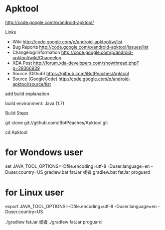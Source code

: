 # Apktool #
http://code.google.com/p/android-apktool/

Links
- Wiki http://code.google.com/p/android-apktool/w/list
- Bug Reports http://code.google.com/p/android-apktool/issues/list
- Changelog/Information http://code.google.com/p/android-apktool/wiki/Changelog
- XDA Post http://forum.xda-developers.com/showthread.php?p=28366939
- Source (Github) https://github.com/iBotPeaches/Apktool
- Source (GoogleCode) http://code.google.com/p/android-apktool/source/list

add build explanation

build environment: Java (1.7)

Build Steps

git clone git://github.com/iBotPeaches/Apktool.git

cd Apktool

# for Wondows user
set JAVA_TOOL_OPTIONS=-Dfile.encoding=utf-8 -Duser.language=en -Duser.country=US
gradlew.bat fatJar
或者
gradlew.bat fatJar proguard

# for Linux user
export JAVA_TOOL_OPTIONS=-Dfile.encoding=utf-8 -Duser.language=en -Duser.country=US

./gradlew fatJar
或者
./gradlew fatJar proguard
